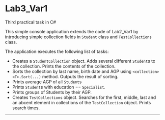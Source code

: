 # Lab3_Var1
Third practical task in C#

This simple console application extends the code of Lab2_Var1 by introducing simple collection fields in `Student` class
and `TestCollections` class.

The application executes the following list of tasks:

* Creates a `StudentCollection` object. Adds several different `Student`s to the collection. Prints the contents of the collection.
* Sorts the collection by last name, birth date and AGP using `<collection><T>.Sort(...)` method. Outputs the result of sorting.
* Prints average AGP of all `Student`s
* Prints `Student`s with education == `Specialist`.
* Prints groups of Students by their AGP.
* Creates `TestCollections` object. Searches for the first, middle, last and an abcent element
in collections of the `TestCollection` object. Prints search times.

-----------------------------------------------------------------------------------------------------------------
